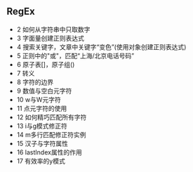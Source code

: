 ## RegEx

- 2 如何从字符串中只取数字
- 3 字面量创建正则表达式
- 4 搜索关键字，文章中关键字“变色”(使用对象创建正则表达式)
- 5 正则中的"或"，匹配“上海/北京电话号码”
- 6 原子表[]，原子组()
- 7 转义
- 8 字符的边界
- 9 数值与空白元字符
- 10 w与W元字符
- 11 点元字符的使用
- 12 如何精巧匹配所有字符
- 13 i与g模式修正符
- 14 m多行匹配修正符实例
- 15 汉子与字符属性
- 16 lastIndex属性的作用
- 17 有效率的y模式
